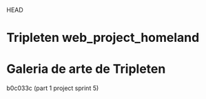 HEAD
# Tripleten web_project_homeland

# Galeria de arte de Tripleten
b0c033c (part 1 project sprint 5)
